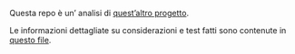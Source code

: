 Questa repo è un&rsquo; analisi di [quest&rsquo;altro progetto](https://github.com/Matteocaroleo/IsoTrapezoid).  

Le informazioni dettagliate su considerazioni e test fatti sono contenute in [questo file](https://github.com/jeanbtrd/analisi-codice/blob/main/Form%20Esercitazione.odt).  

